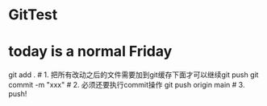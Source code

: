 # GitTest
# today is a normal Friday

git add . # 1. 把所有改动之后的文件需要加到git缓存下面才可以继续git push
git commit -m "xxx"  # 2. 必须还要执行commit操作
git push origin main # 3. push!

